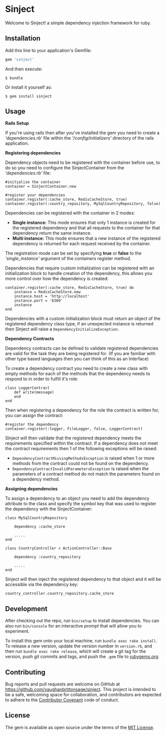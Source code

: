 
# Sinject

Welcome to Sinject! a simple dependency injection framework for ruby.

## Installation

Add this line to your application's Gemfile:

```ruby
gem 'sinject'
```

And then execute:

    $ bundle

Or install it yourself as:

    $ gem install sinject

## Usage

**Rails Setup**

If you're using rails then after you've installed the gem you need to create a *'dependencies.rb'* file within the *'/config/initializers'* directory of the rails application.

**Registering dependencies**

Dependency objects need to be registered with the container before use, to do so you need to configure the SinjectContainer from the *'dependencies.rb'* file:

    #initialize the container
    container = SinjectContainer.new
    
    #register your dependencies
    container.register(:cache_store, RedisCacheStore, true)
    container.register(:country_repository, MySqlCountryRepository, false)
   
Dependencies can be registered with the container in 2 modes:

- **Single instance:**  	This mode ensures that only 1 instance is created for the registered dependency and that all requests to the container for that dependency return the same instance.
- **Multi instance:**	This mode ensures that a new instance of the registered dependency is returned for each request received by the container. 

The registration mode can be set by specifying **true** or **false** to the *'single_instance'* argument of the containers register method.

Dependencies that require custom initialization can be registered with an initialization block to handle creation of the dependency, this allows you more control over how the dependency is created:

    container.register(:cache_store, RedisCacheStore, true) do
        instance = RedisCacheStore.new
        instance.host = 'http://localhost'
        instance.port = '6369'
        instance
    end

Dependencies with a custom initialization block must return an object of the registered dependency class type, if an unexpected instance is returned then Sinject will raise a `DependencyInitializeException`.

**Dependency Contracts**

Dependency contracts can be defined to validate registered dependencies are valid for the task they are being registered for. (If you are familiar with other type based languages then you can think of this as an Interface)

To create a dependency contract you need to create a new class with empty methods for each of the methods that the dependency needs to respond to in order to fulfill it's role:

    class LoggerContract
        def write(message)
        end
    end

Then when registering a dependency for the role the contract is written for, you can assign the contract:

    #register the dependency
    container.register(:logger, FileLogger, false, LoggerContract)
    
Sinject will then validate that the registered dependency meets the requirements specified within the contract. If a dependency does not meet the contract requirements then 1 of the following exceptions will be raised:

- `DependencyContractMissingMethodsException` is raised when 1 or more methods from the contract could not be found on the dependency.
- `DependencyContractInvalidParametersException` is raised when the parameters of a contract method do not match the parameters found on a dependency method.


**Assigning dependencies**

To assign a dependency to an object you need to add the dependency attribute to the class and specify the symbol key that was used to register the dependency with the SinjectContainer:

    class MySqlCountryRepository
	    
	    dependency :cache_store
		
		.....
	end

    class CountryController < ActionController::Base
	
		dependency :country_repository    

		.....
    end

Sinject will then inject the registered dependency to that object and it will be accessible via the dependency key:

    country_controller.country_repository.cache_store
 

## Development

After checking out the repo, run `bin/setup` to install dependencies. You can also run `bin/console` for an interactive prompt that will allow you to experiment.

To install this gem onto your local machine, run `bundle exec rake install`. To release a new version, update the version number in `version.rb`, and then run `bundle exec rake release`, which will create a git tag for the version, push git commits and tags, and push the `.gem` file to [rubygems.org](https://rubygems.org).

## Contributing

Bug reports and pull requests are welcome on GitHub at https://github.com/vaughanbrittonsage/sinject. This project is intended to be a safe, welcoming space for collaboration, and contributors are expected to adhere to the [Contributor Covenant](http://contributor-covenant.org) code of conduct.


## License

The gem is available as open source under the terms of the [MIT License](http://opensource.org/licenses/MIT).
